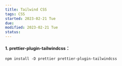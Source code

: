```yaml
---
title: Tailwind CSS
tags: CSS
started: 2023-02-21 Tue
due:
modified: 2023-02-21 Tue
status:
---
```

#### 1. prettier-plugin-tailwindcss：
`npm install -D prettier prettier-plugin-tailwindcss`